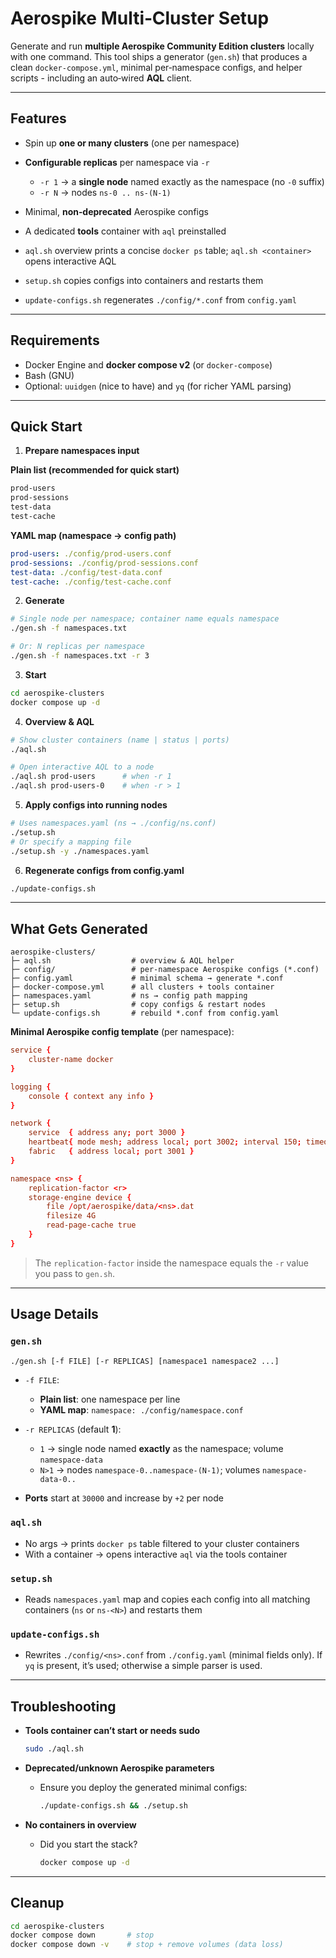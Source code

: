 # Aerospike Multi‑Cluster Setup

Generate and run **multiple Aerospike Community Edition clusters** locally with one command. This tool ships a generator (`gen.sh`) that produces a clean `docker-compose.yml`, minimal per‑namespace configs, and helper scripts - including an auto‑wired **AQL** client.

---

## Features

- Spin up **one or many clusters** (one per namespace)
- **Configurable replicas** per namespace via `-r`
  - `-r 1` → a **single node** named exactly as the namespace (no `-0` suffix)
  - `-r N` → nodes `ns-0 .. ns-(N-1)`

- Minimal, **non‑deprecated** Aerospike configs
- A dedicated **tools** container with `aql` preinstalled
- `aql.sh` overview prints a concise `docker ps` table; `aql.sh <container>` opens interactive AQL
- `setup.sh` copies configs into containers and restarts them
- `update-configs.sh` regenerates `./config/*.conf` from `config.yaml`

---

## Requirements

- Docker Engine and **docker compose v2** (or `docker-compose`)
- Bash (GNU)
- Optional: `uuidgen` (nice to have) and `yq` (for richer YAML parsing)

---

## Quick Start

1. **Prepare namespaces input**

**Plain list (recommended for quick start)**

```txt
prod-users
prod-sessions
test-data
test-cache
```

**YAML map (namespace → config path)**

```yaml
prod-users: ./config/prod-users.conf
prod-sessions: ./config/prod-sessions.conf
test-data: ./config/test-data.conf
test-cache: ./config/test-cache.conf
```

2. **Generate**

```bash
# Single node per namespace; container name equals namespace
./gen.sh -f namespaces.txt

# Or: N replicas per namespace
./gen.sh -f namespaces.txt -r 3
```

3. **Start**

```bash
cd aerospike-clusters
docker compose up -d
```

4. **Overview & AQL**

```bash
# Show cluster containers (name | status | ports)
./aql.sh

# Open interactive AQL to a node
./aql.sh prod-users      # when -r 1
./aql.sh prod-users-0    # when -r > 1
```

5. **Apply configs into running nodes**

```bash
# Uses namespaces.yaml (ns → ./config/ns.conf)
./setup.sh
# Or specify a mapping file
./setup.sh -y ./namespaces.yaml
```

6. **Regenerate configs from config.yaml**

```bash
./update-configs.sh
```

---

## What Gets Generated

```
aerospike-clusters/
├─ aql.sh                  # overview & AQL helper
├─ config/                 # per‑namespace Aerospike configs (*.conf)
├─ config.yaml             # minimal schema → generate *.conf
├─ docker-compose.yml      # all clusters + tools container
├─ namespaces.yaml         # ns → config path mapping
├─ setup.sh                # copy configs & restart nodes
└─ update-configs.sh       # rebuild *.conf from config.yaml
```

**Minimal Aerospike config template** (per namespace):

```conf
service {
    cluster-name docker
}

logging {
    console { context any info }
}

network {
    service  { address any; port 3000 }
    heartbeat{ mode mesh; address local; port 3002; interval 150; timeout 10 }
    fabric   { address local; port 3001 }
}

namespace <ns> {
    replication-factor <r>
    storage-engine device {
        file /opt/aerospike/data/<ns>.dat
        filesize 4G
        read-page-cache true
    }
}
```

> The `replication-factor` inside the namespace equals the `-r` value you pass to `gen.sh`.

---

## Usage Details

### `gen.sh`

```bash
./gen.sh [-f FILE] [-r REPLICAS] [namespace1 namespace2 ...]
```

- `-f FILE`:
  - **Plain list**: one namespace per line
  - **YAML map**: `namespace: ./config/namespace.conf`

- `-r REPLICAS` (default **1**):
  - `1` → single node named **exactly** as the namespace; volume `namespace-data`
  - `N>1` → nodes `namespace-0..namespace-(N-1)`; volumes `namespace-data-0..`

- **Ports** start at `30000` and increase by `+2` per node

### `aql.sh`

- No args → prints `docker ps` table filtered to your cluster containers
- With a container → opens interactive `aql` via the tools container

### `setup.sh`

- Reads `namespaces.yaml` map and copies each config into all matching containers (`ns` or `ns-<N>`) and restarts them

### `update-configs.sh`

- Rewrites `./config/<ns>.conf` from `./config.yaml` (minimal fields only). If `yq` is present, it’s used; otherwise a simple parser is used.

---

## Troubleshooting

- **Tools container can’t start or needs sudo**

  ```bash
  sudo ./aql.sh
  ```

- **Deprecated/unknown Aerospike parameters**
  - Ensure you deploy the generated minimal configs:

    ```bash
    ./update-configs.sh && ./setup.sh
    ```

- **No containers in overview**
  - Did you start the stack?

    ```bash
    docker compose up -d
    ```

---

## Cleanup

```bash
cd aerospike-clusters
docker compose down       # stop
docker compose down -v    # stop + remove volumes (data loss)
```

